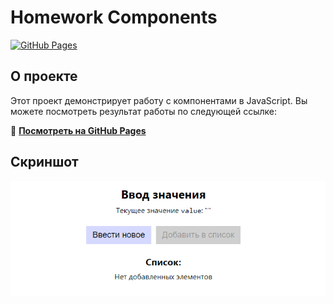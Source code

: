 # Homework Components

[![GitHub Pages](https://img.shields.io/badge/GitHub-Pages-blue)](https://blinklay.github.io/homework-components-1/)

## О проекте

Этот проект демонстрирует работу с компонентами в JavaScript. Вы можете посмотреть результат работы по следующей ссылке:

🔗 **[Посмотреть на GitHub Pages](https://blinklay.github.io/homework-components-1/)**

## Скриншот

![Скриншот проекта](./my-app/public/screenshot.png)

